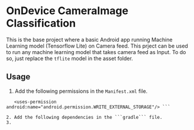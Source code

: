 # OnDevice CameraImage Classification
This is the base project where a basic Android app running Machine Learning model (Tensorflow Lite) on Camera feed. 
This prject can be used to run any machine learning model that takes camera feed as Input.
To do so, just replace the ```tflite``` model in the asset folder.

## Usage
1. Add the following permissions in the ```Manifest.xml``` file.
```<uses-permission android:name="android.permission.CAMERA"/> 
   <uses-permission android:name="android.permission.WRITE_EXTERNAL_STORAGE"/> ```
       
2. Add the following dependencies in the ```gradle``` file. 
3. 
